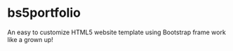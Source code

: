 # bs5portfolio
An easy to customize HTML5 website template using Bootstrap frame work like a grown up!
